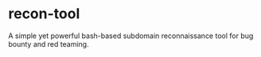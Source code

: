 # recon-tool
A simple yet powerful bash-based subdomain reconnaissance tool for bug bounty and red teaming.
